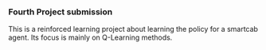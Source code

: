 ### Fourth Project submission

This is a reinforced learning project about learning the policy for a smartcab agent. Its focus is mainly on Q-Learning methods.
